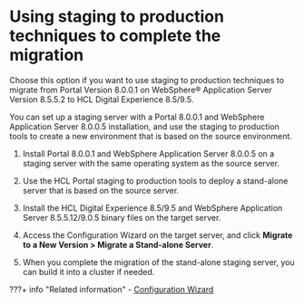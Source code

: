 # Using staging to production techniques to complete the migration

Choose this option if you want to use staging to production techniques to migrate from Portal Version 8.0.0.1 on WebSphere® Application Server Version 8.5.5.2 to HCL Digital Experience 8.5/9.5.

You can set up a staging server with a Portal 8.0.0.1 and WebSphere Application Server 8.0.0.5 installation, and use the staging to production tools to create a new environment that is based on the source environment.

1.  Install Portal 8.0.0.1 and WebSphere Application Server 8.0.0.5 on a staging server with the same operating system as the source server.

2.  Use the HCL Portal staging to production tools to deploy a stand-alone server that is based on the source server.

3.  Install the HCL Digital Experience 8.5/9.5 and WebSphere Application Server 8.5.5.12/9.0.5 binary files on the target server.

4.  Access the Configuration Wizard on the target server, and click **Migrate to a New Version > Migrate a Stand-alone Server**.

5.  When you complete the migration of the stand-alone staging server, you can build it into a cluster if needed.



???+ info "Related information" 
    -   [Configuration Wizard](../../../../../../deployment/manage/portal_admin_tools/cfg_wizard/index.md)


